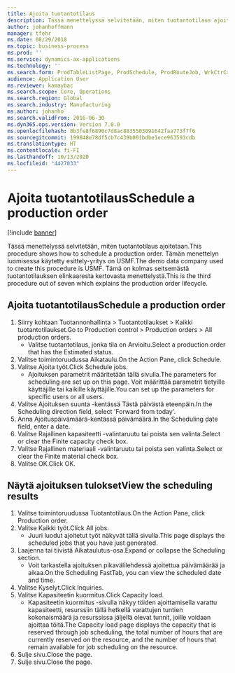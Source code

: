 ```yaml
---
title: Ajoita tuotantotilaus
description: Tässä menettelyssä selvitetään, miten tuotantotilaus ajoitetaan.
author: johanhoffmann
manager: tfehr
ms.date: 08/29/2018
ms.topic: business-process
ms.prod: ''
ms.service: dynamics-ax-applications
ms.technology: ''
ms.search.form: ProdTableListPage, ProdSchedule, ProdRouteJob, WrkCtrCapResSum, ProdRouteJobSched, ProductionOrderScheduleDetails
audience: Application User
ms.reviewer: kamaybac
ms.search.scope: Core, Operations
ms.search.region: Global
ms.search.industry: Manufacturing
ms.author: johanho
ms.search.validFrom: 2016-06-30
ms.dyn365.ops.version: Version 7.0.0
ms.openlocfilehash: 8b3fe8f6890c7d8ac8835503091642faa773f7f6
ms.sourcegitcommit: 199848e78df5cb7c439b001bdbe1ece963593cdb
ms.translationtype: HT
ms.contentlocale: fi-FI
ms.lasthandoff: 10/13/2020
ms.locfileid: "4427033"
---
```

# <a name="schedule-a-production-order"></a><span data-ttu-id="be3a2-103">Ajoita tuotantotilaus</span><span class="sxs-lookup"><span data-stu-id="be3a2-103">Schedule a production order</span></span>

[!include [banner](../../includes/banner.md)]

<span data-ttu-id="be3a2-104">Tässä menettelyssä selvitetään, miten tuotantotilaus ajoitetaan.</span><span class="sxs-lookup"><span data-stu-id="be3a2-104">This procedure shows how to schedule a production order.</span></span> <span data-ttu-id="be3a2-105">Tämän menettelyn luomisessa käytetty esittely-yritys on USMF.</span><span class="sxs-lookup"><span data-stu-id="be3a2-105">The demo data company used to create this procedure is USMF.</span></span> <span data-ttu-id="be3a2-106">Tämä on kolmas seitsemästä tuotantotilauksen elinkaaresta kertovasta menettelystä.</span><span class="sxs-lookup"><span data-stu-id="be3a2-106">This is the third procedure out of seven which explains the production order lifecycle.</span></span>


## <a name="schedule-a-production-order"></a><span data-ttu-id="be3a2-107">Ajoita tuotantotilaus</span><span class="sxs-lookup"><span data-stu-id="be3a2-107">Schedule a production order</span></span>
1. <span data-ttu-id="be3a2-108">Siirry kohtaan Tuotannonhallinta > Tuotantotilaukset > Kaikki tuotantotilaukset.</span><span class="sxs-lookup"><span data-stu-id="be3a2-108">Go to Production control > Production orders > All production orders.</span></span>
    * <span data-ttu-id="be3a2-109">Valitse tuotantotilaus, jonka tila on Arvioitu.</span><span class="sxs-lookup"><span data-stu-id="be3a2-109">Select a production order that has the Estimated status.</span></span>  
2. <span data-ttu-id="be3a2-110">Valitse toimintoruudussa Aikataulu.</span><span class="sxs-lookup"><span data-stu-id="be3a2-110">On the Action Pane, click Schedule.</span></span>
3. <span data-ttu-id="be3a2-111">Valitse Ajoita työt.</span><span class="sxs-lookup"><span data-stu-id="be3a2-111">Click Schedule jobs.</span></span>
    * <span data-ttu-id="be3a2-112">Ajoituksen parametrit määritetään tällä sivulla.</span><span class="sxs-lookup"><span data-stu-id="be3a2-112">The parameters for scheduling are set up on this page.</span></span> <span data-ttu-id="be3a2-113">Voit määrittää parametrit tietyille käyttäjille tai kaikille käyttäjille.</span><span class="sxs-lookup"><span data-stu-id="be3a2-113">You can set up the parameters for specific users or all users.</span></span>  
4. <span data-ttu-id="be3a2-114">Valitse Ajoituksen suunta -kentässä Tästä päivästä eteenpäin.</span><span class="sxs-lookup"><span data-stu-id="be3a2-114">In the Scheduling direction field, select 'Forward from today'.</span></span>
5. <span data-ttu-id="be3a2-115">Anna Ajoituspäivämäärä-kentässä päivämäärä.</span><span class="sxs-lookup"><span data-stu-id="be3a2-115">In the Scheduling date field, enter a date.</span></span>
6. <span data-ttu-id="be3a2-116">Valitse Rajallinen kapasiteetti -valintaruutu tai poista sen valinta.</span><span class="sxs-lookup"><span data-stu-id="be3a2-116">Select or clear the Finite capacity check box.</span></span>
7. <span data-ttu-id="be3a2-117">Valitse Rajallinen materiaali -valintaruutu tai poista sen valinta.</span><span class="sxs-lookup"><span data-stu-id="be3a2-117">Select or clear the Finite material check box.</span></span>
8. <span data-ttu-id="be3a2-118">Valitse OK.</span><span class="sxs-lookup"><span data-stu-id="be3a2-118">Click OK.</span></span>

## <a name="view-the-scheduling-results"></a><span data-ttu-id="be3a2-119">Näytä ajoituksen tulokset</span><span class="sxs-lookup"><span data-stu-id="be3a2-119">View the scheduling results</span></span>
1. <span data-ttu-id="be3a2-120">Valitse toimintoruudussa Tuotantotilaus.</span><span class="sxs-lookup"><span data-stu-id="be3a2-120">On the Action Pane, click Production order.</span></span>
2. <span data-ttu-id="be3a2-121">Valitse Kaikki työt.</span><span class="sxs-lookup"><span data-stu-id="be3a2-121">Click All jobs.</span></span>
    * <span data-ttu-id="be3a2-122">Juuri luodut ajoitetut työt näkyvät tällä sivulla.</span><span class="sxs-lookup"><span data-stu-id="be3a2-122">This page displays the scheduled jobs that you have just generated.</span></span>  
3. <span data-ttu-id="be3a2-123">Laajenna tai tiivistä Aikataulutus-osa.</span><span class="sxs-lookup"><span data-stu-id="be3a2-123">Expand or collapse the Scheduling section.</span></span>
    * <span data-ttu-id="be3a2-124">Voit tarkastella ajoituksen pikavälilehdessä ajoitettua päivämäärää ja aikaa.</span><span class="sxs-lookup"><span data-stu-id="be3a2-124">On the Scheduling FastTab, you can view the scheduled date and time.</span></span>  
4. <span data-ttu-id="be3a2-125">Valitse Kyselyt.</span><span class="sxs-lookup"><span data-stu-id="be3a2-125">Click Inquiries.</span></span>
5. <span data-ttu-id="be3a2-126">Valitse Kapasiteetin kuormitus.</span><span class="sxs-lookup"><span data-stu-id="be3a2-126">Click Capacity load.</span></span>
    * <span data-ttu-id="be3a2-127">Kapasiteetin kuormitus -sivulla näkyy töiden ajoittamisella varattu kapasiteetti, resurssiin tällä hetkellä varattujen tuntien kokonaismäärä ja resurssissa jäljellä olevat tunnit, joille voidaan ajoittaa töitä.</span><span class="sxs-lookup"><span data-stu-id="be3a2-127">The Capacity load page displays the capacity that is reserved through job scheduling, the total number of hours that are currently reserved on the resource, and the number of hours that remain available for job scheduling on the resource.</span></span>  
6. <span data-ttu-id="be3a2-128">Sulje sivu.</span><span class="sxs-lookup"><span data-stu-id="be3a2-128">Close the page.</span></span>
7. <span data-ttu-id="be3a2-129">Sulje sivu.</span><span class="sxs-lookup"><span data-stu-id="be3a2-129">Close the page.</span></span>

